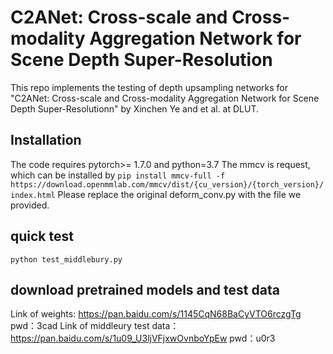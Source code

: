 # C2ANet: Cross-scale and Cross-modality Aggregation Network for Scene Depth Super-Resolution
This repo implements the testing of depth upsampling networks for "C2ANet: Cross-scale and Cross-modality Aggregation Network for Scene Depth Super-Resolutionn" by Xinchen Ye and et al. at DLUT.
## Installation
The code requires pytorch>= 1.7.0 and python=3.7
The mmcv is request, which can be installed by 
`pip install mmcv-full -f https://download.openmmlab.com/mmcv/dist/{cu_version}/{torch_version}/index.html`
Please replace the original deform_conv.py with the file we provided.
## quick test
`python test_middlebury.py`
## download pretrained models and test data
Link of weights: https://pan.baidu.com/s/1145CqN68BaCyVTO6rczgTg 
pwd：3cad
Link of middleury test data：https://pan.baidu.com/s/1u09_U3ljVFjxwOvnboYpEw 
pwd：u0r3
